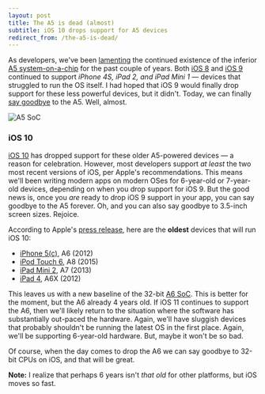 ```yaml
---
layout: post
title: The A5 is dead (almost)
subtitle: iOS 10 drops support for A5 devices
redirect_from: /the-a5-is-dead/
---
```


As developers, we've been [lamenting](http://arstechnica.com/apple/2015/09/ios-9-on-the-ipad-2-not-worse-than-ios-8-but-missing-many-features/) the continued existence of the inferior [A5 system-on-a-chip](https://en.wikipedia.org/wiki/Apple_A5) for the past couple of years. Both [iOS 8](https://en.wikipedia.org/wiki/IOS_8) and [iOS 9](https://en.wikipedia.org/wiki/IOS_9) continued to support *iPhone 4S, iPad 2, and iPad Mini 1* &mdash; devices that struggled to run the OS itself. I had hoped that iOS 9 would finally drop support for these less powerful devices, but it didn't. Today, we can finally [say goodbye](http://arstechnica.com/apple/2016/06/goodbye-a5-ios-10-ends-support-for-iphone-4s-ipad-2-and-more/) to the A5. Well, almost.

<!--excerpt-->

<img class="img-thumbnail img-responsive center" src="{{ site.img_url }}/a5-chip.jpg" title="A5 SoC" alt="A5 SoC"/>

### iOS 10

[iOS 10](http://www.apple.com/ios/ios10-preview/) has dropped support for these older A5-powered devices &mdash; a reason for celebration. However, most developers support *at least* the two most recent versions of iOS, per Apple's recommendations. This means we'll been writing modern apps on modern OSes for 6-year-old or 7-year-old devices, depending on when you drop support for iOS 9. But the good news is, once you *are* ready to drop iOS 9 support in your app, you can say goodbye to the A5 forever. Oh, and you can also say goodbye to 3.5-inch screen sizes. Rejoice.

According to Apple's [press release](http://www.apple.com/newsroom/2016/06/apple-previews-ios-10-biggest-ios-release-ever.html), here are the **oldest** devices that will run iOS 10:

- [iPhone 5(c)](https://en.wikipedia.org/wiki/IPhone_5), A6 (2012)
- [iPod Touch 6](https://en.wikipedia.org/wiki/IPod_Touch_%286th_generation%29), A8 (2015)
- [iPad Mini 2](https://en.wikipedia.org/wiki/IPad_Mini_2), A7 (2013)
- [iPad 4](https://en.wikipedia.org/wiki/IPad_%284th_generation%29), A6X (2012)

This leaves us with a new baseline of the 32-bit [A6 SoC](https://en.wikipedia.org/wiki/Apple_A6). This is better for the moment, but the A6 already 4 years old. If iOS 11 continues to support the A6, then we'll likely return to the situation where the software has substantially out-paced the hardware. Again, we'll have sluggish devices that probably shouldn't be running the latest OS in the first place. Again, we'll be supporting 6-year-old hardware. But, maybe it won't be so bad.

Of course, when the day comes to drop the A6 we can say goodbye to 32-bit CPUs on iOS, and that will be great.

<span class="text-muted"><b>Note:</b> I realize that perhaps 6 years isn't <i>that old</i> for other platforms, but iOS moves so fast.</span>
